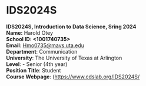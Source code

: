 # IDS2024S

**IDS2024S, Introduction to Data Science, Sring 2024**  
**Name:** Harold Otey    
**School ID: <1001740735>**   
**Email**: <Hmo0735@mavs.uta.edu>  
**Department**: Communication    
**University**: The University of Texas at Arlington   
**Level**: <undergraduate or graduate> - Senior (4th year)  
**Position Title**: Student  
**Course Webpage**: (https://www.cdslab.org/IDS2024S/  
